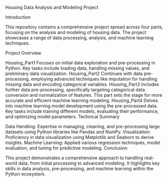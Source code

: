 Housing Data Analysis and Modeling Project

Introduction

This repository contains a comprehensive project spread across four parts, focusing on the analysis and modeling of housing data. The project showcases a range of data processing, analysis, and machine learning techniques.

Project Overview

Housing_Part1
Focuses on initial data exploration and pre-processing in Python. Key tasks include loading data, handling missing values, and preliminary data visualization.
Housing_Part2
Continues with data pre-processing, employing advanced techniques like imputation for handling missing data and encoding categorical variables.
Housing_Part3
Includes further data pre-processing, specifically targeting categorical data conversion and normalization of features. This part sets the stage for more accurate and efficient machine learning modeling.
Housing_Part4
Delves into machine learning model development using the pre-processed data. Key tasks include training different models, evaluating their performance, and optimizing model parameters.
Technical Summary

Data Handling: Expertise in managing, cleaning, and pre-processing large datasets using Python libraries like Pandas and NumPy.
Visualization: Proficiency in data visualization using Matplotlib and Seaborn to derive insights.
Machine Learning: Applied various regression techniques, model evaluation, and tuning for predictive modeling.
Conclusion

This project demonstrates a comprehensive approach to handling real-world data, from initial processing to advanced modeling. It highlights key skills in data analysis, pre-processing, and machine learning within the Python ecosystem.
